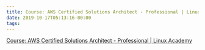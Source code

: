 ```yaml
---
title: Course: AWS Certified Solutions Architect - Professional | Linux Academy
date: 2019-10-17T05:13:16-00:00
tags:
---
```


[Course: AWS Certified Solutions Architect - Professional | Linux Academy](https://linuxacademy.com/course/aws-certified-solutions-architect-professional-2018/)
